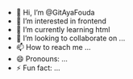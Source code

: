 - 👋 Hi, I’m @GitAyaFouda
- 👀 I’m interested in frontend
- 🌱 I’m currently learning html 
- 💞️ I’m looking to collaborate on ...
- 📫 How to reach me ...
- 😄 Pronouns: ...
- ⚡ Fun fact: ...

<!---
GitAyaFouda/GitAyaFouda is a ✨ special ✨ repository because its `README.md` (this file) appears on your GitHub profile.
You can click the Preview link to take a look at your changes.
--->

